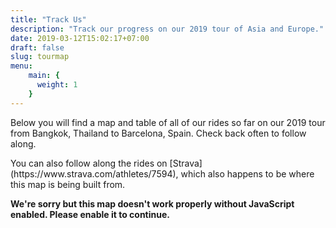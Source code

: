 ```yaml
---
title: "Track Us"
description: "Track our progress on our 2019 tour of Asia and Europe."
date: 2019-03-12T15:02:17+07:00
draft: false
slug: tourmap
menu: 
    main: {
      weight: 1
    }
---
```

<head>
  <link href=/css/app.49d65c74.css rel=preload as=style>
  <link href=/css/chunk-vendors.9b6ea222.css rel=preload as=style>
  <link href=/js/app.1e170cce.js rel=preload as=script>
  <link href=/js/chunk-vendors.6686ea75.js rel=preload as=script>
  <link href=/css/chunk-vendors.9b6ea222.css rel=stylesheet>
  <link href=/css/app.49d65c74.css rel=stylesheet>
</head>
<p>Below you will find a map and table of all of our rides so far on our 2019 tour from Bangkok, Thailand to Barcelona,
  Spain. Check back often to follow along.</p>
<p>You can also follow along the rides on [Strava](https://www.strava.com/athletes/7594), which also happens to be where
  this map is being built from.</p><noscript><strong>We're sorry but this map doesn't work properly without JavaScript
    enabled. Please enable it to continue.</strong></noscript>
<div id=app></div>
<script src=/js/chunk-vendors.6686ea75.js> </script> <script src=/js/app.1e170cce.js> </script>